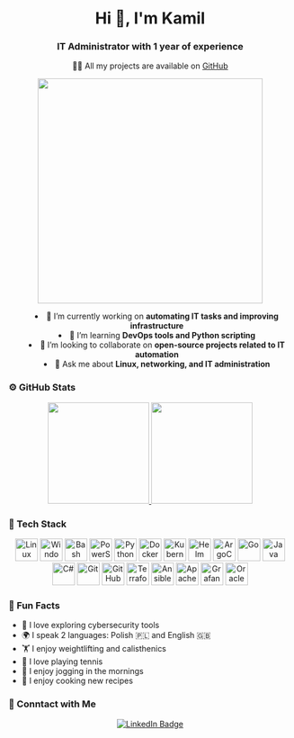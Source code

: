 <h1 align="center">Hi 👋, I'm Kamil</h1>
<h3 align="center">IT Administrator with 1 year of experience</h3>

<p align="center">👨‍💻 All my projects are available on <a href="https://github.com/Kamilq99">GitHub</a></p>

<p align="center">
  <img src="https://media.giphy.com/media/qgQUggAC3Pfv687qPC/giphy.gif" width="400">
</p>

<ul style="text-align: center; list-style-position: inside;">
  <li>🔭 I’m currently working on <strong>automating IT tasks and improving infrastructure</strong></li>
  <li>🌱 I’m learning <strong>DevOps tools and Python scripting</strong></li>
  <li>👯 I’m looking to collaborate on <strong>open-source projects related to IT automation</strong></li>
  <li>💬 Ask me about <strong>Linux, networking, and IT administration</strong></li>
</ul>

### ⚙️ GitHub Stats

<p align="center">
  <a href="https://github.com/Kamilq99">
    <img height="180em" src="https://github-readme-stats.vercel.app/api?username=Kamilq99&show_icons=true&theme=algolia&include_all_commits=true&count_private=true"/>
    <img height="180em" src="https://github-readme-stats.vercel.app/api/top-langs/?username=Kamilq99&layout=compact&langs_count=8&theme=algolia"/>
  </a>
</p>

### 🧰 Tech Stack

<p align="center">
  <img src="https://cdn.jsdelivr.net/gh/devicons/devicon/icons/linux/linux-original.svg" height="40" alt="Linux"/>
  <img src="https://cdn.jsdelivr.net/gh/devicons/devicon/icons/windows8/windows8-original.svg" height="40" alt="Windows"/>
  <img src="https://cdn.jsdelivr.net/gh/devicons/devicon/icons/bash/bash-original.svg" height="40" alt="Bash"/>
  <img src="https://cdn.jsdelivr.net/gh/devicons/devicon/icons/powershell/powershell-original.svg" height="40" alt="PowerShell"/>
  <img src="https://cdn.jsdelivr.net/gh/devicons/devicon/icons/python/python-original.svg" height="40" alt="Python"/>
  <img src="https://cdn.jsdelivr.net/gh/devicons/devicon/icons/docker/docker-original.svg" height="40" alt="Docker"/>
  <img src="https://cdn.jsdelivr.net/gh/devicons/devicon/icons/kubernetes/kubernetes-plain.svg" height="40" alt="Kubernetes"/>
  <img src="https://cdn.jsdelivr.net/gh/devicons/devicon/icons/helm/helm-original.svg" height="40" alt="Helm"/>
  <img src="https://cdn.jsdelivr.net/gh/devicons/devicon/icons/argocd/argocd-original.svg" height="40" alt="ArgoCD"/>
  <img src="https://cdn.jsdelivr.net/gh/devicons/devicon/icons/go/go-original.svg" height="40" alt="Go"/>
  <img src="https://cdn.jsdelivr.net/gh/devicons/devicon/icons/java/java-original.svg" height="40" alt="Java"/>
  <img src="https://cdn.jsdelivr.net/gh/devicons/devicon/icons/csharp/csharp-original.svg" height="40" alt="C#"/>
  <img src="https://cdn.jsdelivr.net/gh/devicons/devicon/icons/git/git-original.svg" height="40" alt="Git"/>
  <img src="https://cdn.jsdelivr.net/gh/devicons/devicon/icons/github/github-original.svg" height="40" alt="GitHub"/>
  <img src="https://cdn.jsdelivr.net/gh/devicons/devicon/icons/terraform/terraform-original.svg" height="40" alt="Terraform"/>
  <img src="https://cdn.jsdelivr.net/gh/devicons/devicon/icons/ansible/ansible-original.svg" height="40" alt="Ansible"/>
  <img src="https://cdn.jsdelivr.net/gh/devicons/devicon/icons/apachekafka/apachekafka-original.svg" height="40" alt="Apache Kafka"/>
  <img src="https://cdn.jsdelivr.net/gh/devicons/devicon/icons/grafana/grafana-original.svg" height="40" alt="Grafana"/>
  <img src="https://cdn.jsdelivr.net/gh/devicons/devicon/icons/oracle/oracle-original.svg" height="40" alt="Oracle Database"/>
</p>

### 🎉 Fun Facts

- 🔐 I love exploring cybersecurity tools
- 🌍 I speak 2 languages: Polish 🇵🇱 and English 🇬🇧
- 🏋️ I enjoy weightlifting and calisthenics
- 🎾 I love playing tennis
- 🏃 I enjoy jogging in the mornings
- 🍳 I enjoy cooking new recipes


### 🤝 Conntact with Me

<p align="center">
  <a href="https://www.linkedin.com/in/kamil-kielich-4a7a67241/">
    <img src="https://img.shields.io/badge/LinkedIn-Kamil%20Kielich-blue?style=flat&logo=linkedin" alt="LinkedIn Badge"/>
  </a>
</p>

